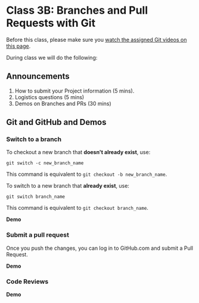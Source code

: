 # Class 3B: Branches and Pull Requests with Git

Before this class, please make sure you [watch the assigned Git videos on this page](../videos.md).

During class we will do the following:

## Announcements

1. How to submit your Project information (5 mins).
2. Logistics questions (5 mins)
3. Demos on Branches and PRs (30 mins)

## Git and GitHub and Demos

### Switch to a branch

To checkout a new branch that **doesn't already exist**, use:

```
git switch -c new_branch_name
```

This command is equivalent to `git checkout -b new_branch_name`.

To switch to a new branch that **already exist**, use:

```
git switch branch_name
```

This command is equivalent to `git checkout branch_name`.

**Demo**

### Submit a pull request

Once you push the changes, you can log in to GitHub.com and submit a Pull Request.

**Demo**

### Code Reviews

**Demo**

